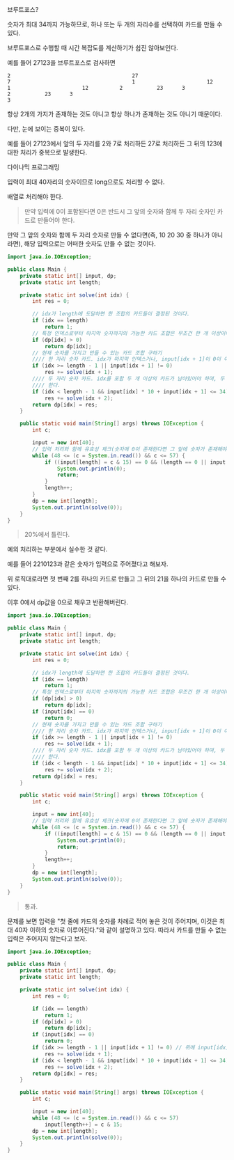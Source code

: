 브루트포스?

숫자가 최대 34까지 가능하므로, 하나 또는 두 개의 자리수를 선택하여 카드를 만들 수 있다.

브루트포스로 수행할 때 시간 복잡도를 계산하기가 쉽진 않아보인다.

예를 들어 27123을 브루트포스로 검사하면

```
2										27
7										1						12
1						12			2			23		3
2			23		3
3
```

항상 2개의 가지가 존재하는 것도 아니고 항상 하나가 존재하는 것도 아니기 때문이다.

다만, 눈에 보이는 중복이 있다.

예를 들어 27123에서 앞의 두 자리를 2와 7로 처리하든 27로 처리하든 그 뒤의 123에 대한 처리가 중복으로 발생한다.

다이나믹 프로그래밍

입력이 최대 40자리의 숫자이므로 long으로도 처리할 수 없다.

배열로 처리해야 한다.

> 만약 입력에 0이 포함된다면 0은 반드시 그 앞의 숫자와 함께 두 자리 숫자인 카드로 만들어야 한다.

만약 그 앞의 숫자와 함께 두 자리 숫자로 만들 수 없다면(즉, 10 20 30 중 하나가 아니라면), 해당 입력으로는 어떠한 숫자도 만들 수 없는 것이다.

```java
import java.io.IOException;

public class Main {
	private static int[] input, dp;
	private static int length;

	private static int solve(int idx) {
		int res = 0;

		// idx가 length에 도달하면 한 조합의 카드들이 결정된 것이다.
		if (idx == length)
			return 1;
		// 특정 인덱스로부터 마지막 숫자까지의 가능한 카드 조합은 무조건 한 개 이상이다.
		if (dp[idx] > 0)
			return dp[idx];
		// 현재 숫자를 가지고 만들 수 있는 카드 조합 구하기
		//// 한 자리 숫자 카드. idx가 마지막 인덱스거나, input[idx + 1]이 0이 아닐 때만 한 자리로 카드를 만들 수 있다.
		if (idx >= length - 1 || input[idx + 1] != 0)
			res += solve(idx + 1);
		//// 두 자리 숫자 카드. idx를 포함 두 개 이상의 카드가 남아있어야 하며, 두 개의 숫자를 조합해 만든 카드의 숫자가 34 이하여야
		//// 한다.
		if (idx < length - 1 && input[idx] * 10 + input[idx + 1] <= 34)
			res += solve(idx + 2);
		return dp[idx] = res;
	}

	public static void main(String[] args) throws IOException {
		int c;

		input = new int[40];
		// 입력 처리와 함께 유효성 체크(숫자에 0이 존재한다면 그 앞에 숫자가 존재해야 하고, 그 값은 1, 2, 3 중 하나여야 한다.)
		while (48 <= (c = System.in.read()) && c <= 57) {
			if ((input[length] = c & 15) == 0 && (length == 0 || input[length - 1] < 1 || input[length - 1] > 3)) {
				System.out.println(0);
				return;
			}
			length++;
		}
		dp = new int[length];
		System.out.println(solve(0));
	}
}
```

> 20%에서 틀린다.

예외 처리하는 부분에서 실수한 것 같다.

예를 들어 2210123과 같은 숫자가 입력으로 주어졌다고 해보자.

위 로직대로라면 첫 번째 2를 하나의 카드로 만들고 그 뒤의 21을 하나의 카드로 만들 수 있다.

이후 0에서 dp값을 0으로 채우고 반환해버린다.

```java
import java.io.IOException;

public class Main {
	private static int[] input, dp;
	private static int length;

	private static int solve(int idx) {
		int res = 0;

		// idx가 length에 도달하면 한 조합의 카드들이 결정된 것이다.
		if (idx == length)
			return 1;
		// 특정 인덱스로부터 마지막 숫자까지의 가능한 카드 조합은 무조건 한 개 이상이다.
		if (dp[idx] > 0)
			return dp[idx];
		if (input[idx] == 0)
			return 0;
		// 현재 숫자를 가지고 만들 수 있는 카드 조합 구하기
		//// 한 자리 숫자 카드. idx가 마지막 인덱스거나, input[idx + 1]이 0이 아닐 때만 한 자리로 카드를 만들 수 있다.
		if (idx >= length - 1 || input[idx + 1] != 0)
			res += solve(idx + 1);
		//// 두 자리 숫자 카드. idx를 포함 두 개 이상의 카드가 남아있어야 하며, 두 개의 숫자를 조합해 만든 카드의 숫자가 34 이하여야
		//// 한다.
		if (idx < length - 1 && input[idx] * 10 + input[idx + 1] <= 34)
			res += solve(idx + 2);
		return dp[idx] = res;
	}

	public static void main(String[] args) throws IOException {
		int c;

		input = new int[40];
		// 입력 처리와 함께 유효성 체크(숫자에 0이 존재한다면 그 앞에 숫자가 존재해야 하고, 그 값은 1, 2, 3 중 하나여야 한다.)
		while (48 <= (c = System.in.read()) && c <= 57) {
			if ((input[length] = c & 15) == 0 && (length == 0 || input[length - 1] < 1 || input[length - 1] > 3)) {
				System.out.println(0);
				return;
			}
			length++;
		}
		dp = new int[length];
		System.out.println(solve(0));
	}
}
```

> 통과.

문제를 보면 입력을 "첫 줄에 카드의 숫자를 차례로 적어 놓은 것이 주어지며, 이것은 최대 40자 이하의 숫자로 이루어진다."와 같이 설명하고 있다. 따라서 카드를 만들 수 없는 입력은 주어지지 않는다고 보자.

```java
import java.io.IOException;

public class Main {
	private static int[] input, dp;
	private static int length;

	private static int solve(int idx) {
		int res = 0;

		if (idx == length)
			return 1;
		if (dp[idx] > 0)
			return dp[idx];
		if (input[idx] == 0)
			return 0;
		if (idx >= length - 1 || input[idx + 1] != 0) // 위에 input[idx]가 0일 때 0을 반환하는 로직이 있으므로 이 라인은 사실 필요 없다.
			res += solve(idx + 1);
		if (idx < length - 1 && input[idx] * 10 + input[idx + 1] <= 34)
			res += solve(idx + 2);
		return dp[idx] = res;
	}

	public static void main(String[] args) throws IOException {
		int c;

		input = new int[40];
		while (48 <= (c = System.in.read()) && c <= 57)
			input[length++] = c & 15;
		dp = new int[length];
		System.out.println(solve(0));
	}
}
```
